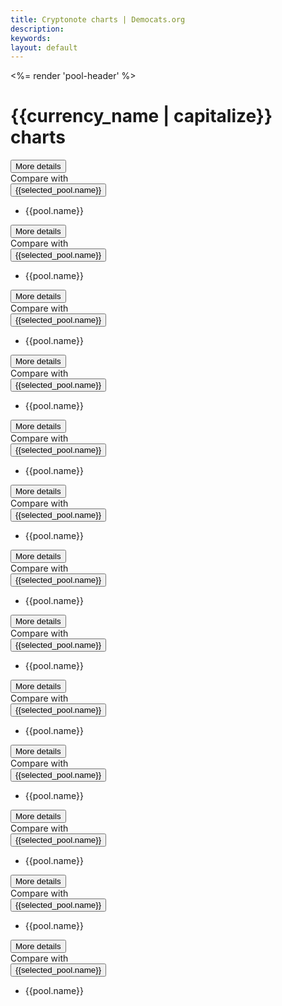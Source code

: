 ```yaml
---
title: Cryptonote charts | Democats.org
description: 
keywords: 
layout: default
---
```


<div ng-controller="BlockchainChartsCtl">
   <%= render 'pool-header' %>
   <div class="container">
      <noscript></noscript>
            <h1><span><span>{{currency_name | capitalize}}</span><span> </span><span> charts</span></span></h1>
            <div class="row" ng-show="currency_name == 'quazarcoin' || currency_name == 'dashcoin'">
               <div class="col-md-12">
                  <highchart id="chart1" config="chartBlockVersionsConfig" class="span6"></highchart>
               </div>
            </div>
            <div class="row">
               <div class="col-md-12">
                  <highchart id="chart1" config="chartDifficultyConfig" class="span6"></highchart>
                  <div class="add-space pull-left"><button class="btn btn-default btn-sm" ng-click="reloadChart(currency_name, 'difficulty_avg', '1h', 'chartDifficultyConfig', 'toMicrotime', selected_pool.name + ' Difficulty', '', 0)" ng-disabled="isDisabled" ng-model="isDisabled">More details</button>
                  </div>
                  <div class="add-space pull-left">
                     Compare with 
                     <div class="btn-group rates">
                        <button class="btn btn-default btn-sm dropdown-toggle" data-toggle="dropdown" tabindex="0"><span class="ng-binding">{{selected_pool.name}}</span><span class="caret"></span></button>
                        <ul class="dropdown-menu" role="menu">
                           <li ng-repeat="pool in pools | orderBy: 'name'" ng-if="pool.name!=selected_pool.name"><a class="dropdown-menu__entry" ng-click="pushToChart(pool.name, 'difficulty_avg', '1d', 'chartDifficultyConfig', 'toMicrotime', pool.name + ' Difficulty', '', 0)" ng-disabled="isDisabled" ng-model="isDisabled">{{pool.name}}</a></li>
                        </ul>
                     </div>
                  </div>
               </div>
            </div>
            <div class="row">
               <div class="col-md-12">
                  <highchart id="chart1" config="chartHashrateConfig" class="span6"></highchart>
                  <div class="add-space pull-left"><button class="btn btn-default btn-sm" ng-click="reloadChart(currency_name, 'hashrate', '1h', 'chartHashrateConfig', 'toMicrotime', selected_pool.name + ' Hashrate', ' H/s', 2)" ng-disabled="isDisabled" ng-model="isDisabled">More details</button>
                  </div>
                  <div class="add-space pull-left">
                     Compare with 
                     <div class="btn-group rates">
                        <button class="btn btn-default btn-sm dropdown-toggle" data-toggle="dropdown" tabindex="0"><span class="ng-binding">{{selected_pool.name}}</span><span class="caret"></span></button>
                        <ul class="dropdown-menu" role="menu">
                           <li ng-repeat="pool in pools | orderBy: 'name'" ng-if="pool.name!=selected_pool.name"><a class="dropdown-menu__entry" ng-click="pushToChart(pool.name, 'hashrate', '1d', 'chartHashrateConfig', 'toMicrotime', pool.name + ' Hashrate', ' H/s', 2)" ng-disabled="isDisabled" ng-model="isDisabled">{{pool.name}}</a></li>
                        </ul>
                     </div>
                  </div>
               </div>
            </div>
            <div class="row">
               <div class="col-md-12">
                  <highchart id="chart1" config="chartGeneratedCoinsConfig" class="span6"></highchart>
                  <div class="add-space pull-left"><button class="btn btn-default btn-sm" ng-click="reloadChart(currency_name, 'generated_coins', '1h', 'chartGeneratedCoinsConfig', 'toMicrotimeCoins', selected_pool.name + ' Generated coins', '', 0)" ng-disabled="isDisabled" ng-model="isDisabled">More details</button>
                  </div>
                  <div class="add-space pull-left">
                     Compare with 
                     <div class="btn-group rates">
                        <button class="btn btn-default btn-sm dropdown-toggle" data-toggle="dropdown" tabindex="0"><span class="ng-binding">{{selected_pool.name}}</span><span class="caret"></span></button>
                        <ul class="dropdown-menu" role="menu">
                           <li ng-repeat="pool in pools | orderBy: 'name'" ng-if="pool.name!=selected_pool.name"><a class="dropdown-menu__entry" ng-click="pushToChart(pool.name, 'generated_coins', '1d', 'chartGeneratedCoinsConfig', 'toMicrotimeCoins', pool.name + ' Generated coins', '', 0)" ng-disabled="isDisabled" ng-model="isDisabled">{{pool.name}}</a></li>
                        </ul>
                     </div>
                  </div>
               </div>
            </div>
            <div class="row">
               <div class="col-md-12">
                  <highchart id="chart1" config="chartBlockRewardConfig" class="span6"></highchart>
                  <div class="add-space pull-left"><button class="btn btn-default btn-sm" ng-click="reloadChart(currency_name, 'block_reward', '1h', 'chartBlockRewardConfig', 'toMicrotimeCoins', selected_pool.name + ' Block reward', '', 2)" ng-disabled="isDisabled" ng-model="isDisabled">More details</button>
                  </div>
                  <div class="add-space pull-left">
                     Compare with 
                     <div class="btn-group rates">
                        <button class="btn btn-default btn-sm dropdown-toggle" data-toggle="dropdown" tabindex="0"><span class="ng-binding">{{selected_pool.name}}</span><span class="caret"></span></button>
                        <ul class="dropdown-menu" role="menu">
                           <li ng-repeat="pool in pools | orderBy: 'name'" ng-if="pool.name!=selected_pool.name"><a class="dropdown-menu__entry" ng-click="pushToChart(pool.name, 'block_reward', '1d', 'chartBlockRewardConfig', 'toMicrotimeCoins', $pool.name + ' Block reward', '', 2)" ng-disabled="isDisabled" ng-model="isDisabled">{{pool.name}}</a></li>
                        </ul>
                     </div>
                  </div>
               </div>
            </div>
            <div class="row">
               <div class="col-md-12">
                  <highchart id="chart1" config="chartTransactionsCountConfig" class="span6"></highchart>
                  <div class="add-space pull-left"><button class="btn btn-default btn-sm" ng-click="reloadChart(currency_name, 'transactions_count', '1h', 'chartTransactionsCountConfig', 'toMicrotime', selected_pool.name + ' Transactions count', '', 0)" ng-disabled="isDisabled" ng-model="isDisabled">More details</button>
                  </div>
                  <div class="add-space pull-left">
                     Compare with 
                     <div class="btn-group rates">
                        <button class="btn btn-default btn-sm dropdown-toggle" data-toggle="dropdown" tabindex="0"><span class="ng-binding">{{selected_pool.name}}</span><span class="caret"></span></button>
                        <ul class="dropdown-menu" role="menu">
                           <li ng-repeat="pool in pools | orderBy: 'name'" ng-if="pool.name!=selected_pool.name"><a class="dropdown-menu__entry" ng-click="pushToChart(pool.name, 'transactions_count', '1d', 'chartTransactionsCountConfig', 'toMicrotime', pool.name + ' Transactions count', '', 0)" ng-disabled="isDisabled" ng-model="isDisabled">{{pool.name}}</a></li>
                        </ul>
                     </div>
                  </div>
               </div>
            </div>
            <div class="row">
               <div class="col-md-12">
                  <highchart id="chart1" config="chartTransactionsFeesConfig" class="span6"></highchart>
                  <div class="add-space pull-left"><button class="btn btn-default btn-sm" ng-click="reloadChart(currency_name, 'transactions_fees', '1h', 'chartTransactionsFeesConfig', 'toMicrotimeCoins', selected_pool.name + ' Transactions fees', '', 2)" ng-disabled="isDisabled" ng-model="isDisabled">More details</button>
                  </div>
                  <div class="add-space pull-left">
                     Compare with 
                     <div class="btn-group rates">
                        <button class="btn btn-default btn-sm dropdown-toggle" data-toggle="dropdown" tabindex="0"><span class="ng-binding">{{selected_pool.name}}</span><span class="caret"></span></button>
                        <ul class="dropdown-menu" role="menu">
                           <li ng-repeat="pool in pools | orderBy: 'name'" ng-if="pool.name!=selected_pool.name"><a class="dropdown-menu__entry" ng-click="pushToChart(pool.name, 'transactions_fees', '1d', 'chartTransactionsFeesConfig', 'toMicrotimeCoins', pool.name + ' Transactions fees', '', 2)" ng-disabled="isDisabled" ng-model="isDisabled">{{pool.name}}</a></li>
                        </ul>
                     </div>
                  </div>
               </div>
            </div>
            <div class="row">
               <div class="col-md-12">
                  <highchart id="chart1" config="chartTransactionsOutputsConfig" class="span6"></highchart>
                  <div class="add-space pull-left"><button class="btn btn-default btn-sm" ng-click="reloadChart(currency_name, 'transactions_outputs', '1h', 'chartTransactionsOutputsConfig', 'toMicrotimeCoins', selected_pool.name + ' Transactions outputs (sum)', '', 2)" ng-disabled="isDisabled" ng-model="isDisabled">More details</button>
                  </div>
                  <div class="add-space pull-left">
                     Compare with 
                     <div class="btn-group rates">
                        <button class="btn btn-default btn-sm dropdown-toggle" data-toggle="dropdown" tabindex="0"><span class="ng-binding">{{selected_pool.name}}</span><span class="caret"></span></button>
                        <ul class="dropdown-menu" role="menu">
                           <li ng-repeat="pool in pools | orderBy: 'name'" ng-if="pool.name!=selected_pool.name"><a class="dropdown-menu__entry" ng-click="pushToChart(pool.name, 'transactions_outputs', '1d', 'chartTransactionsOutputsConfig', 'toMicrotimeCoins', pool.name + ' Transactions outputs (sum)', '', 2)" ng-disabled="isDisabled" ng-model="isDisabled">{{pool.name}}</a></li>
                        </ul>
                     </div>
                  </div>
               </div>
            </div>
            <div class="row">
               <div class="col-md-12">
                  <highchart id="chart1" config="chartTransactionsSizeConfig" class="span6"></highchart>
                  <div class="add-space pull-left"><button class="btn btn-default btn-sm" ng-click="reloadChart(currency_name, 'transactions_size_avg', '1h', 'chartTransactionsSizeConfig', 'toMicrotime', selected_pool.name + ' Transactions size (avg)', 'bytes', 0)" ng-disabled="isDisabled" ng-model="isDisabled">More details</button>
                  </div>
                  <div class="add-space pull-left">
                     Compare with 
                     <div class="btn-group rates">
                        <button class="btn btn-default btn-sm dropdown-toggle" data-toggle="dropdown" tabindex="0"><span class="ng-binding">{{selected_pool.name}}</span><span class="caret"></span></button>
                        <ul class="dropdown-menu" role="menu">
                           <li ng-repeat="pool in pools | orderBy: 'name'" ng-if="pool.name!=selected_pool.name"><a class="dropdown-menu__entry" ng-click="pushToChart(pool.name, 'transactions_size_avg', '1d', 'chartTransactionsSizeConfig', 'toMicrotime', pool.name + ' Transactions size (avg)', 'bytes', 0)" ng-disabled="isDisabled" ng-model="isDisabled">{{pool.name}}</a></li>
                        </ul>
                     </div>
                  </div>
               </div>
            </div>
            <div class="row">
               <div class="col-md-12">
                  <highchart id="chart1" config="chartTransactionsFusionCountConfig" class="span6"></highchart>
                  <div class="add-space pull-left"><button class="btn btn-default btn-sm" ng-click="reloadChart(currency_name, 'transactions_fusion_count', '1h', 'chartTransactionsFusionCountConfig', 'toMicrotime', selected_pool.name + ' Fusion transactions count', '', 0)" ng-disabled="isDisabled" ng-model="isDisabled">More details</button>
                  </div>
                  <div class="add-space pull-left">
                     Compare with 
                     <div class="btn-group rates">
                        <button class="btn btn-default btn-sm dropdown-toggle" data-toggle="dropdown" tabindex="0"><span class="ng-binding">{{selected_pool.name}}</span><span class="caret"></span></button>
                        <ul class="dropdown-menu" role="menu">
                           <li ng-repeat="pool in pools | orderBy: 'name'" ng-if="pool.name!=selected_pool.name"><a class="dropdown-menu__entry" ng-click="pushToChart(pool.name, 'transactions_fusion_count', '1d', 'chartTransactionsFusionCountConfig', 'toMicrotime', pool.name + ' Fusion transactions count', '', 0)" ng-disabled="isDisabled" ng-model="isDisabled">{{pool.name}}</a></li>
                        </ul>
                     </div>
                  </div>
               </div>
            </div>
            <div class="row">
               <div class="col-md-12">
                  <highchart id="chart1" config="chartBlocksCurrentTxMedianConfig" class="span6"></highchart>
                  <div class="add-space pull-left"><button class="btn btn-default btn-sm" ng-click="reloadChart(currency_name, 'block_current_txs_median_max', '1h', 'chartBlocksCurrentTxMedianConfig', 'toMicrotime', selected_pool.name + ' Current tx median', ' bytes', 0)" ng-disabled="isDisabled" ng-model="isDisabled">More details</button>
                  </div>
                  <div class="add-space pull-left">
                     Compare with 
                     <div class="btn-group rates">
                        <button class="btn btn-default btn-sm dropdown-toggle" data-toggle="dropdown" tabindex="0"><span class="ng-binding">{{selected_pool.name}}</span><span class="caret"></span></button>
                        <ul class="dropdown-menu" role="menu">
                           <li ng-repeat="pool in pools | orderBy: 'name'" ng-if="pool.name!=selected_pool.name"><a class="dropdown-menu__entry" ng-click="pushToChart(pool.name, 'block_current_txs_median_max', '1d', 'chartBlocksCurrentTxMedianConfig', 'toMicrotime', pool.name + ' Current tx median', ' bytes', 0)" ng-disabled="isDisabled" ng-model="isDisabled">{{pool.name}}</a></li>
                        </ul>
                     </div>
                  </div>
               </div>
            </div>
            <div class="row">
               <div class="col-md-12">
                  <highchart id="chart1" config="chartBlocksPenaltyPercentageConfig" class="span6"></highchart>
                  <div class="add-space pull-left"><button class="btn btn-default btn-sm" ng-click="reloadChart(currency_name, 'blocks_penalty_percentage', '1h', 'chartBlocksPenaltyPercentageConfig', 'toMicrotime', selected_pool.name + ' Percentage of blocks with penalty', '%', 0)" ng-disabled="isDisabled" ng-model="isDisabled">More details</button>
                  </div>
                  <div class="add-space pull-left">
                     Compare with 
                     <div class="btn-group rates">
                        <button class="btn btn-default btn-sm dropdown-toggle" data-toggle="dropdown" tabindex="0"><span class="ng-binding">{{selected_pool.name}}</span><span class="caret"></span></button>
                        <ul class="dropdown-menu" role="menu">
                           <li ng-repeat="pool in pools | orderBy: 'name'" ng-if="pool.name!=selected_pool.name"><a class="dropdown-menu__entry" ng-click="pushToChart(pool.name, 'blocks_penalty_percentage', '1d', 'chartBlocksPenaltyPercentageConfig', 'toMicrotime', pool.name + ' Percentage of blocks with penalty', '%', 0)" ng-disabled="isDisabled" ng-model="isDisabled">{{pool.name}}</a></li>
                        </ul>
                     </div>
                  </div>
               </div>
            </div>
            <div class="row">
               <div class="col-md-12">
                  <highchart id="chart1" config="chartBlocksSizeConfig" class="span6"></highchart>
                  <div class="add-space pull-left"><button class="btn btn-default btn-sm" ng-click="reloadChart(currency_name, 'blocks_size_avg', '1h', 'chartBlocksSizeConfig', 'toMicrotime', selected_pool.name + ' Blocks size (average)', ' bytes', 0)" ng-disabled="isDisabled" ng-model="isDisabled">More details</button>
                  </div>
                  <div class="add-space pull-left">
                     Compare with 
                     <div class="btn-group rates">
                        <button class="btn btn-default btn-sm dropdown-toggle" data-toggle="dropdown" tabindex="0"><span class="ng-binding">{{selected_pool.name}}</span><span class="caret"></span></button>
                        <ul class="dropdown-menu" role="menu">
                           <li ng-repeat="pool in pools | orderBy: 'name'" ng-if="pool.name!=selected_pool.name"><a class="dropdown-menu__entry" ng-click="pushToChart(pool.name, 'blocks_size_avg', '1d', 'chartBlocksSizeConfig', 'toMicrotime', pool.name + ' Blocks size (average)', ' bytes', 0)" ng-disabled="isDisabled" ng-model="isDisabled">{{pool.name}}</a></li>
                        </ul>
                     </div>
                  </div>
               </div>
            </div>
            <div class="row">
               <div class="col-md-12">
                  <highchart id="chart1" config="chartBlocksTimeConfig" class="span6"></highchart>
                  <div class="add-space pull-left"><button class="btn btn-default btn-sm" ng-click="reloadChart(currency_name, 'blocks_time_avg', '1h', 'chartBlocksTimeConfig', 'toMicrotime', selected_pool.name + ' Blocks time (average)', ' s', 0)" ng-disabled="isDisabled" ng-model="isDisabled">More details</button>
                  </div>
                  <div class="add-space pull-left">
                     Compare with 
                     <div class="btn-group rates">
                        <button class="btn btn-default btn-sm dropdown-toggle" data-toggle="dropdown" tabindex="0"><span class="ng-binding">{{selected_pool.name}}</span><span class="caret"></span></button>
                        <ul class="dropdown-menu" role="menu">
                           <li ng-repeat="pool in pools | orderBy: 'name'" ng-if="pool.name!=selected_pool.name"><a class="dropdown-menu__entry" ng-click="pushToChart(pool.name, 'blocks_time_avg', '1d', 'chartBlocksTimeConfig', 'toMicrotime', pool.name + ' Blocks time (average)', ' s', 0)" ng-disabled="isDisabled" ng-model="isDisabled">{{pool.name}}</a></li>
                        </ul>
                     </div>
                  </div>
               </div>
            </div>
   </div>
</div>
<script src="/js/scripts.js"></script>
<script src="/js/app.js"></script>